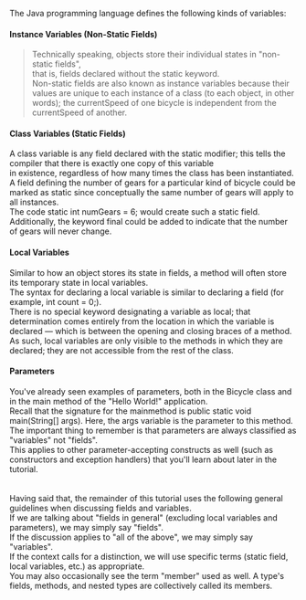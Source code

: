 The Java programming language defines the following kinds of variables:<br>
#### Instance Variables (Non-Static Fields)
  >Technically speaking, objects store their individual states in "non-static fields", <br>
   that is, fields declared without the static keyword. <br>
   Non-static fields are also known as instance variables because their values are unique to each instance of a class (to each object, 
  in other words); the currentSpeed of one bicycle is independent from the currentSpeed of another.<br>
#### Class Variables (Static Fields) 
  A class variable is any field declared with the static modifier; this tells the compiler that there is exactly one copy of this variable <br>
  in existence, regardless of how many times the class has been instantiated. A field defining the number of gears for a particular 
  kind of bicycle could be marked as static since conceptually the same number of gears will apply to all instances. <br>
  The code static int numGears = 6; would create such a static field. Additionally, the keyword final could be added to indicate that 
  the number of gears will never change.<br>
#### Local Variables 
  Similar to how an object stores its state in fields, a method will often store its temporary state in local variables. <br>
  The syntax for declaring a local variable is similar to declaring a field (for example, int count = 0;). <br>
  There is no special keyword designating a variable as local; that determination comes entirely from the location in which
  the variable is declared — which is between the opening and closing braces of a method. <br>
  As such, local variables are only visible to the methods in which they are declared; they are not accessible from the rest of 
  the class.<br>
#### Parameters 
  You've already seen examples of parameters, both in the Bicycle class and in the main method of the "Hello World!" application. <br>
  Recall that the signature for the mainmethod is public static void main(String[] args). Here, the args variable is the parameter to 
  this method. The important thing to remember is that parameters are always classified as "variables" not "fields". <br>
  This applies to other parameter-accepting constructs as well (such as constructors and exception handlers) 
  that you'll learn about later in the tutorial.<br>
  <br><br>
Having said that, the remainder of this tutorial uses the following general guidelines when discussing fields and variables. <br>
If we are talking about "fields in general" (excluding local variables and parameters), we may simply say "fields". <br>
If the discussion applies to "all of the above", we may simply say "variables". <br>
If the context calls for a distinction, we will use specific terms (static field, local variables, etc.) as appropriate. <br>
You may also occasionally see the term "member" used as well. A type's fields, methods, and nested types are collectively called 
its members.<br>

